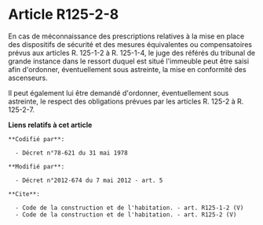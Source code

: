 # Article R125-2-8

En cas de méconnaissance des prescriptions relatives à la mise en place des dispositifs de sécurité et des mesures
équivalentes ou compensatoires prévus aux articles R. 125-1-2 à R. 125-1-4, le juge des référés du tribunal de grande
instance dans le ressort duquel est situé l'immeuble peut être saisi afin d'ordonner, éventuellement sous astreinte, la mise
en conformité des ascenseurs. 

Il peut également lui être demandé d'ordonner, éventuellement sous astreinte, le respect des obligations prévues par les
articles R. 125-2 à R. 125-2-7.

**Liens relatifs à cet article**

	**Codifié par**:

	  - Décret n°78-621 du 31 mai 1978

	**Modifié par**:

	  - Décret n°2012-674 du 7 mai 2012 - art. 5

	**Cite**:

	  - Code de la construction et de l'habitation. - art. R125-1-2 (V)
	  - Code de la construction et de l'habitation. - art. R125-2 (V)
